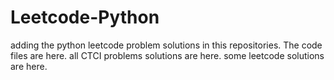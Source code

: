 # Leetcode-Python
adding the python leetcode problem solutions in this repositories. 
The code files are here.
all CTCI problems solutions are here.
some leetcode solutions are here.




















































































































































































































































































































































































































































































































































































































































































































































































































































































































































































































































































































